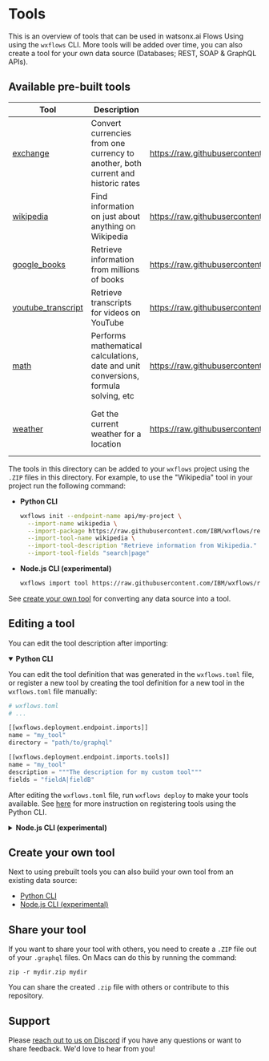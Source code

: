# Tools

This is an overview of tools that can be used in watsonx.ai Flows Using using the `wxflows` CLI. More tools will be added over time, you can also create a tool for your own data source (Databases; REST, SOAP & GraphQL APIs).

## Available pre-built tools

| Tool                                                      | Description                                                                         | File                                                                                       | Auth                                                                  |
| --------------------------------------------------------- | ----------------------------------------------------------------------------------- | ------------------------------------------------------------------------------------------ | --------------------------------------------------------------------- |
| [exchange](/tools/exchange/README.md)                     | Convert currencies from one currency to another, both current and historic rates    | https://raw.githubusercontent.com/IBM/wxflows/refs/heads/main/tools/exchange.zip           | No API Key required                                                   |
| [wikipedia](/tools/wikipedia/README.md)                   | Find information on just about anything on Wikipedia                                | https://raw.githubusercontent.com/IBM/wxflows/refs/heads/main/tools/wikipedia.zip          | No API Key required                                                   |
| [google_books](/tools/google_books/README.md)             | Retrieve information from millions of books                                         | https://raw.githubusercontent.com/IBM/wxflows/refs/heads/main/tools/google_books.zip       | No API Key required                                                   |
| [youtube_transcript](/tools/youtube_transcript/README.md) | Retrieve transcripts for videos on YouTube                                          | https://raw.githubusercontent.com/IBM/wxflows/refs/heads/main/tools/youtube_transcript.zip | No API Key required                                                   |
| [math](/tools/math/README.md)                             | Performs mathematical calculations, date and unit conversions, formula solving, etc | https://raw.githubusercontent.com/IBM/wxflows/refs/heads/main/tools/math.zip               | No API Key required                                                   |
| [weather](/tools/weather/README.md)                       | Get the current weather for a location                                              | https://raw.githubusercontent.com/IBM/wxflows/refs/heads/main/tools/weather.zip            | API Key needed, see [here](/tools/weather/README.md) for instructions |

The tools in this directory can be added to your `wxflows` project using the `.ZIP` files in this directory. For example, to use the "Wikipedia" tool in your project run the following command:

- **Python CLI**

  ```bash
  wxflows init --endpoint-name api/my-project \
    --import-name wikipedia \
    --import-package https://raw.githubusercontent.com/IBM/wxflows/refs/heads/main/tools/wikipedia.zip \
    --import-tool-name wikipedia \
    --import-tool-description "Retrieve information from Wikipedia." \
    --import-tool-fields "search|page"
  ```

- **Node.js CLI (experimental)**

  ```bash
  wxflows import tool https://raw.githubusercontent.com/IBM/wxflows/refs/heads/main/tools/wikipedia.zip
  ```

See [create your own tool](#create-your-own-tool) for converting any data source into a tool.

## Editing a tool

You can edit the tool description after importing:

<details open>
  <summary><strong>Python CLI</strong></summary>

You can edit the tool definition that was generated in the `wxflows.toml` file, or register a new tool by creating the tool definition for a new tool in the `wxflows.toml` file manually:

```python
# wxflows.toml
# ...

[[wxflows.deployment.endpoint.imports]]
name = "my_tool"
directory = "path/to/graphql"

[[wxflows.deployment.endpoint.imports.tools]]
name = "my_tool"
description = """The description for my custom tool"""
fields = "fieldA|fieldB"
```

After editing the `wxflows.toml` file, run `wxflows deploy` to make your tools available. See [here](https://wxflows.ibm.stepzen.com/docs/python-cli/register-tools) for more instruction on registering tools using the Python CLI.

</details>

<details>
  <summary><strong>Node.js CLI (experimental)</strong></summary>

When you generate a GraphQL schema for your data source, a placeholder tool definition will be added to the `tools.graphql` file in your project. Open the file and uncomment the generated tool definition, or create your own tool definition from scratch. For example:

```graphql
extend type Query {
  my_tool: TC_GraphQL
    @supplies(query: "tc_tools")
    @materializer(
      query: "tc_graphql_tool"
      arguments: [
        { name: "name", const: "my_tool" }
        { name: "description", const: "The description for my custom tool" }
        { name: "fields", const: "fieldA|fieldB" }
      ]
    )
}
```

After editing the `tools.graphql` file, run `wxflows deploy` to make your tools available. See [here](https://wxflows.ibm.stepzen.com/docs/node-cli/register-tools) for more instruction on registering tools using the Node.js CLI.

</details>

## Create your own tool

Next to using prebuilt tools you can also build your own tool from an existing data source:

- [Python CLI](https://wxflows.ibm.stepzen.com/docs/python-cli/import-tools)
- [Node.js CLI (experimental)](https://wxflows.ibm.stepzen.com/docs/node-cli/import-tools)

## Share your tool

If you want to share your tool with others, you need to create a `.ZIP` file out of your `.graphql` files. On Macs can do this by running the command:

```
zip -r mydir.zip mydir
```

You can share the created `.zip` file with others or contribute to this repository.

## Support

Please [reach out to us on Discord](https://ibm.biz/wxflows-discord) if you have any questions or want to share feedback. We'd love to hear from you!
